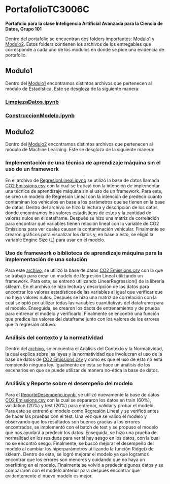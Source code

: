 # PortafolioTC3006C
**Portafolio para la clase Inteligencia Artificial Avanzada para la Ciencia de Datos, Grupo 101**

Dentro del portafolio se encuentran dos folders importantes: [Modulo1](Modulo1) y [Modulo2](Modulo2). Estos folders contienen los archivos de los entregables que corresponde a cada uno de los módulos en donde se pide una evidencia de portafolio. 


## Modulo1
Dentro del [Modulo1](Modulo1) encontramos distintos archivos que pertenecen al módulo de Estadística. Este se desgloza de la siguiente manera:

### [LimpiezaDatos.ipynb](Modulo1/LimpiezaDatos.ipynb)


### [ConstruccionModelo.ipynb](Modulo1/ConstruccionModelo.ipynb)





## Modulo2
Dentro del [Modulo2](Modulo2) encontramos distintos archivos que pertenecen al módulo de Machine Learning. Este se desgloza de la siguiente manera:

### Implementación de una técnica de aprendizaje máquina sin el uso de un framework
En el archivo de [RegresionLineal.ipynb](Modulo2/Portafolio1/RegresionLineal.ipynb) se utilizó la base de datos llamada [CO2 Emissions.csv](https://www.kaggle.com/datasets/bhuviranga/co2-emissions?select=CO2+Emissions.csv) con la cual se trabajó con la intención de implementar una técnica de aprendizaje máquina sin el uso de un framework. Para este, se creó un modelo de Regresión Lineal con la intención de predecir cuánto contaminan los vehículos en base a los parámetros que se tienen en la base de datos. Dentro del archivo se hizo la lectura y descripción de los datos, donde encontramos los valores estadísticos de estos y la cantidad de valores nulos en el dataframe. Después se hizo una matriz de correlación para encontrar qué variables tienen relación lineal con la variable de CO2 Emissions para ver cuales causan la contaminación vehicular. Finalmente se crearon gráficos para visualizar los datos y, en base a esto, se eligió la variable Engine Size (L) para usar en el modelo. 


### Uso de framework o biblioteca de aprendizaje máquina para la implementación de una solución
Para este [archivo](Modulo2/Portafolio1/RegresionLinealFramework.ipynb), se utilizó la base de datos [CO2 Emissions.csv](https://www.kaggle.com/datasets/bhuviranga/co2-emissions?select=CO2+Emissions.csv) con la que se trabajó para crear un modelo de Regresión Lineal utilizando un framework. Para este, se entrenó utilizando LinearRegression() de la librería sklearn. En el archivo se hizo lectura y descripción de los datos para encontrar los valores estadísticos de las variables al igual que verificar que no haya valores nulos. Después se hizo una matriz de correlación con la cual se optó por utilizar todas las variables cuantitativas del dataframe para el modelo. Enseguida, se crearon los daots de entrenamiento y de prueba para entrenar el modelo y verificarlo. Finalmente se encontró una función que predice los valores del dataframe junto con los valores de los errores que la regresión obtuvo.


### Análisis del contexto y la normatividad

Dentro del [archivo](Modulo2/Portafolio1/Análisis_del_Contexto_y_la_Normatividad_-2.pdf), se encuentra el Análisis del Contexto y la Normatividad, la cual explica sobre las leyes y la normatividad que involucran el uso de la base de datos de [CO2 Emissions.csv](https://www.kaggle.com/datasets/bhuviranga/co2-emissions?select=CO2+Emissions.csv) y cómo es que el uso de esta no está rompiendo ninguna ley. Igualmente en esta se hace un análisis de los escenarios en que se puede utilizar de manera no-ética la base de datos.


### Análisis y Reporte sobre el desempeño del modelo
Para el [ReporteDesempeño.ipynb](Modulo2/Portafolio1/ReporteDesempeño.ipynb), se utilizó nuevamente la base de datos [CO2 Emissions.csv](https://www.kaggle.com/datasets/bhuviranga/co2-emissions?select=CO2+Emissions.csv) con la cual se separaron los datos en train (60%), validation (20%) y test (20%) para entrenar, validar y probar el modelo. Para este se entrenó el modelo como Regresión Lineal y se verificó antes de hacer las pruebas con el test. Una vez que se validó el modelo y observando que los resultados son buenos gracias a los errores encontrados, se implementó con el batch de test y se propuso el modelo que nos ayudará a predecir los datos. Enseguida, se hizo una prueba de normalidad en los residuos para ver si hay sesgo en los datos, con la cual no se encontró sesgo. Finalmente, se buscó mejorar el desempeño del modelo al cambiar los hiperparámetros utilizando la función Ridge() de sklearn. Dentro de este, se logró mejorar el modelo ya que logramos encontrar que los errores son menores y cuidando que no haya un overfitting en el modelo. Finalmente se volvió a predecir algunos datos y se compararon con el modelo anterior para después encontrar que evidentemente el nuevo modelo es mejor.
